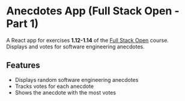 # Anecdotes App (Full Stack Open - Part 1)

A React app for exercises **1.12-1.14** of the [Full Stack Open](https://fullstackopen.com) course.  
Displays and votes for software engineering anecdotes.

## Features
- Displays random software engineering anecdotes
- Tracks votes for each anecdote
- Shows the anecdote with the most votes